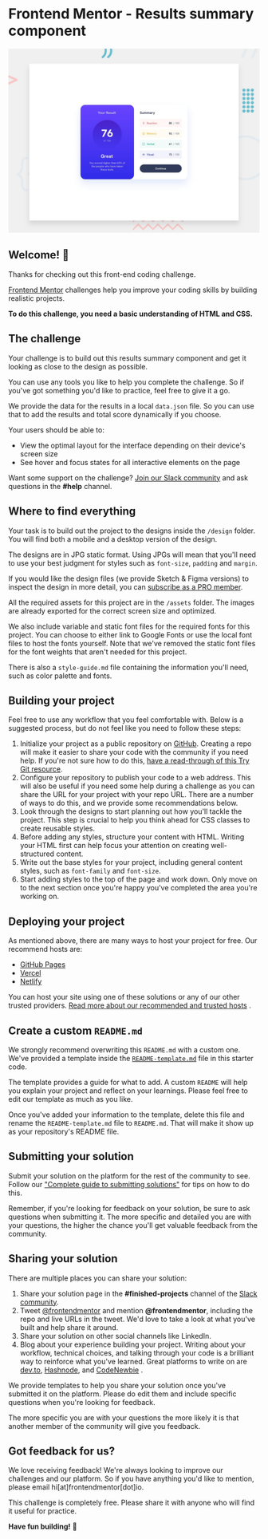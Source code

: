 # Frontend Mentor - Results summary component

![Design preview for the Results summary component coding challenge](./design/desktop-preview.jpg)

## Welcome! 👋

Thanks for checking out this front-end coding challenge.

[Frontend Mentor](https://www.frontendmentor.io) challenges help you improve your coding skills by building realistic
projects.

**To do this challenge, you need a basic understanding of HTML and CSS.**

## The challenge

Your challenge is to build out this results summary component and get it looking as close to the design as possible.

You can use any tools you like to help you complete the challenge. So if you've got something you'd like to practice,
feel free to give it a go.

We provide the data for the results in a local `data.json` file. So you can use that to add the results and total score
dynamically if you choose.

Your users should be able to:

- View the optimal layout for the interface depending on their device's screen size
- See hover and focus states for all interactive elements on the page

Want some support on the challenge? [Join our Slack community](https://www.frontendmentor.io/slack) and ask questions in
the **#help** channel.

## Where to find everything

Your task is to build out the project to the designs inside the `/design` folder. You will find both a mobile and a
desktop version of the design.

The designs are in JPG static format. Using JPGs will mean that you'll need to use your best judgment for styles such
as `font-size`, `padding` and `margin`.

If you would like the design files (we provide Sketch & Figma versions) to inspect the design in more detail, you
can [subscribe as a PRO member](https://www.frontendmentor.io/pro).

All the required assets for this project are in the `/assets` folder. The images are already exported for the correct
screen size and optimized.

We also include variable and static font files for the required fonts for this project. You can choose to either link to
Google Fonts or use the local font files to host the fonts yourself. Note that we've removed the static font files for
the font weights that aren't needed for this project.

There is also a `style-guide.md` file containing the information you'll need, such as color palette and fonts.

## Building your project

Feel free to use any workflow that you feel comfortable with. Below is a suggested process, but do not feel like you
need to follow these steps:

1. Initialize your project as a public repository on [GitHub](https://github.com/). Creating a repo will make it easier
   to share your code with the community if you need help. If you're not sure how to do
   this, [have a read-through of this Try Git resource](https://try.github.io/).
2. Configure your repository to publish your code to a web address. This will also be useful if you need some help
   during a challenge as you can share the URL for your project with your repo URL. There are a number of ways to do
   this, and we provide some recommendations below.
3. Look through the designs to start planning out how you'll tackle the project. This step is crucial to help you think
   ahead for CSS classes to create reusable styles.
4. Before adding any styles, structure your content with HTML. Writing your HTML first can help focus your attention on
   creating well-structured content.
5. Write out the base styles for your project, including general content styles, such as `font-family` and `font-size`.
6. Start adding styles to the top of the page and work down. Only move on to the next section once you're happy you've
   completed the area you're working on.

## Deploying your project

As mentioned above, there are many ways to host your project for free. Our recommend hosts are:

- [GitHub Pages](https://pages.github.com/)
- [Vercel](https://vercel.com/)
- [Netlify](https://www.netlify.com/)

You can host your site using one of these solutions or any of our other trusted
providers. [Read more about our recommended and trusted hosts](https://medium.com/frontend-mentor/frontend-mentor-trusted-hosting-providers-bf000dfebe)
.

## Create a custom `README.md`

We strongly recommend overwriting this `README.md` with a custom one. We've provided a template inside
the [`README-template.md`](./README-template.md) file in this starter code.

The template provides a guide for what to add. A custom `README` will help you explain your project and reflect on your
learnings. Please feel free to edit our template as much as you like.

Once you've added your information to the template, delete this file and rename the `README-template.md` file
to `README.md`. That will make it show up as your repository's README file.

## Submitting your solution

Submit your solution on the platform for the rest of the community to see. Follow
our ["Complete guide to submitting solutions"](https://medium.com/frontend-mentor/a-complete-guide-to-submitting-solutions-on-frontend-mentor-ac6384162248)
for tips on how to do this.

Remember, if you're looking for feedback on your solution, be sure to ask questions when submitting it. The more
specific and detailed you are with your questions, the higher the chance you'll get valuable feedback from the
community.

## Sharing your solution

There are multiple places you can share your solution:

1. Share your solution page in the **#finished-projects** channel of
   the [Slack community](https://www.frontendmentor.io/slack).
2. Tweet [@frontendmentor](https://twitter.com/frontendmentor) and mention **@frontendmentor**, including the repo and
   live URLs in the tweet. We'd love to take a look at what you've built and help share it around.
3. Share your solution on other social channels like LinkedIn.
4. Blog about your experience building your project. Writing about your workflow, technical choices, and talking through
   your code is a brilliant way to reinforce what you've learned. Great platforms to write on
   are [dev.to](https://dev.to/), [Hashnode](https://hashnode.com/), and [CodeNewbie](https://community.codenewbie.org/)
   .

We provide templates to help you share your solution once you've submitted it on the platform. Please do edit them and
include specific questions when you're looking for feedback.

The more specific you are with your questions the more likely it is that another member of the community will give you
feedback.

## Got feedback for us?

We love receiving feedback! We're always looking to improve our challenges and our platform. So if you have anything
you'd like to mention, please email hi[at]frontendmentor[dot]io.

This challenge is completely free. Please share it with anyone who will find it useful for practice.

**Have fun building!** 🚀
